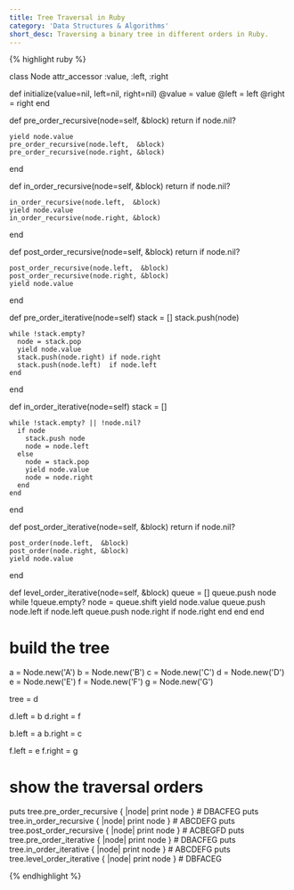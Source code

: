 ```yaml
---
title: Tree Traversal in Ruby
category: 'Data Structures & Algorithms'
short_desc: Traversing a binary tree in different orders in Ruby.
---
```


{% highlight ruby %}

class Node
  attr_accessor :value, :left, :right

  def initialize(value=nil, left=nil, right=nil)
    @value = value
    @left  = left
    @right = right
  end

  def pre_order_recursive(node=self, &block)
    return if node.nil?

    yield node.value
    pre_order_recursive(node.left,  &block)
    pre_order_recursive(node.right, &block)
  end

  def in_order_recursive(node=self, &block)
    return if node.nil?

    in_order_recursive(node.left,  &block)
    yield node.value
    in_order_recursive(node.right, &block)
  end

  def post_order_recursive(node=self, &block)
    return if node.nil?

    post_order_recursive(node.left,  &block)
    post_order_recursive(node.right, &block)
    yield node.value
  end

  def pre_order_iterative(node=self)
    stack = []
    stack.push(node)

    while !stack.empty?
      node = stack.pop
      yield node.value
      stack.push(node.right) if node.right
      stack.push(node.left)  if node.left
    end
  end

  def in_order_iterative(node=self)
    stack = []

    while !stack.empty? || !node.nil?
      if node
        stack.push node
        node = node.left
      else
        node = stack.pop
        yield node.value
        node = node.right
      end
    end
  end

  def post_order_iterative(node=self, &block)
    return if node.nil?

    post_order(node.left,  &block)
    post_order(node.right, &block)
    yield node.value
  end

  def level_order_iterative(node=self, &block)
    queue = []
    queue.push node
    while !queue.empty?
      node = queue.shift
      yield node.value
      queue.push node.left  if node.left
      queue.push node.right if node.right
    end
  end
end

# build the tree
a = Node.new('A')
b = Node.new('B')
c = Node.new('C')
d = Node.new('D')
e = Node.new('E')
f = Node.new('F')
g = Node.new('G')

tree = d

d.left  = b
d.right = f

b.left  = a
b.right = c

f.left  = e
f.right = g

# show the traversal orders
puts tree.pre_order_recursive   { |node| print node }  # DBACFEG
puts tree.in_order_recursive    { |node| print node }  # ABCDEFG
puts tree.post_order_recursive  { |node| print node }  # ACBEGFD
puts tree.pre_order_iterative   { |node| print node }  # DBACFEG
puts tree.in_order_iterative    { |node| print node }  # ABCDEFG
puts tree.level_order_iterative { |node| print node }  # DBFACEG

{% endhighlight %}